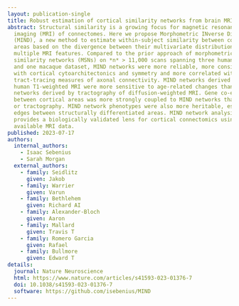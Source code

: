 ```yaml
---
layout: publication-single
title: Robust estimation of cortical similarity networks from brain MRI
abstract: Structural similarity is a growing focus for magnetic resonance
  imaging (MRI) of connectomes. Here we propose Morphometric INverse Divergence
  (MIND), a new method to estimate within-subject similarity between cortical
  areas based on the divergence between their multivariate distributions of
  multiple MRI features. Compared to the prior approach of morphometric
  similarity networks (MSNs) on *n* > 11,000 scans spanning three human datasets
  and one macaque dataset, MIND networks were more reliable, more consistent
  with cortical cytoarchitectonics and symmetry and more correlated with
  tract-tracing measures of axonal connectivity. MIND networks derived from
  human T1-weighted MRI were more sensitive to age-related changes than MSNs or
  networks derived by tractography of diffusion-weighted MRI. Gene co-expression
  between cortical areas was more strongly coupled to MIND networks than to MSNs
  or tractography. MIND network phenotypes were also more heritable, especially
  edges between structurally differentiated areas. MIND network analysis
  provides a biologically validated lens for cortical connectomics using readily
  available MRI data.
published: 2023-07-17
authors:
  internal_authors:
    - Isaac Sebenius
    - Sarah Morgan
  external_authors:
    - family: Seidlitz
      given: Jakob
    - family: Warrier
      given: Varun
    - family: Bethlehem
      given: Richard AI
    - family: Alexander-Bloch
      given: Aaron
    - family: Mallard
      given: Travis T
    - family: Romero Garcia
      given: Rafael
    - family: Bullmore
      given: Edward T
details:
  journal: Nature Neuroscience
  html: https://www.nature.com/articles/s41593-023-01376-7
  doi: 10.1038/s41593-023-01376-7
  software: https://github.com/isebenius/MIND
---
```

